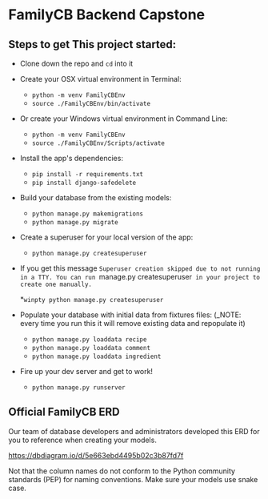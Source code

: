 # FamilyCB Backend Capstone

## Steps to get This project started:

* Clone down the repo and `cd` into it

* Create your OSX virtual environment in Terminal:

  * `python -m venv FamilyCBEnv`
  * `source ./FamilyCBEnv/bin/activate`

* Or create your Windows virtual environment in Command Line:

  * `python -m venv FamilyCBEnv`
  * `source ./FamilyCBEnv/Scripts/activate`

* Install the app's dependencies:

  * `pip install -r requirements.txt`
  * `pip install django-safedelete`

* Build your database from the existing models:

  * `python manage.py makemigrations`
  * `python manage.py migrate`

* Create a superuser for your local version of the app:

  * `python manage.py createsuperuser`
* If you get this message `Superuser creation skipped due to not running in a TTY. You can run `manage.py createsuperuser` in your project to create one manually.`

  *`winpty python manage.py createsuperuser`

* Populate your database with initial data from fixtures files: (_NOTE: every time you run this it will remove existing data and repopulate it) 

  * `python manage.py loaddata recipe`
  * `python manage.py loaddata comment`
  * `python manage.py loaddata ingredient`

* Fire up your dev server and get to work!

  * `python manage.py runserver`


## Official FamilyCB ERD

Our team of database developers and administrators developed this ERD for you to reference when creating your models.

https://dbdiagram.io/d/5e663ebd4495b02c3b87fd7f

Not that the column names do not conform to the Python community standards (PEP) for naming conventions. Make sure your models use snake case.


